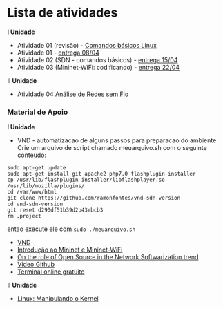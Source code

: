 # Lista de atividades

**I Unidade**  
* Atividade 01 (revisão) - [Comandos básicos Linux](https://docs.google.com/document/d/1wyAaRAyzkrcVdFVh2Ej6aLqtezZmPtSEJYG0AE-_fWE/edit?usp=sharing)    
* Atividade 01 - [entrega 08/04](https://docs.google.com/document/d/1RBcFshHyQR_WaBjeUpI5qo1f7hg0T85ZT9Qp-vNUu9c/edit?usp=sharing)    
* Atividade 02 (SDN - comandos básicos) - [entrega 15/04](https://docs.google.com/document/d/1bxtaE5U0vx8Ba-P8LJwFnhDtXiu37z0v_8IEpGOrAuI/edit?usp=sharing)    
* Atividade 03 (Mininet-WiFi: codificando) - [entrega 22/04](https://docs.google.com/document/d/1MUboLU9_scZ7w0Fprj_6b-7WK-kc9guFhAQ0dPN-8o4/edit?usp=sharing)    

**II Unidade**  
* Atividade 04 [Análise de Redes sem Fio](https://docs.google.com/document/d/1zY-9Q8q55tdMI7wxLe68yfeTeovczfakmeY7xsF6xL8/edit?usp=sharing)    

### Material de Apoio  

**I Unidade**   
* VND - automatizacao de alguns passos para preparacao do ambiente   
Crie um arquivo de script chamado meuarquivo.sh com o seguinte conteudo:   
``` 
sudo apt-get update
sudo apt-get install git apache2 php7.0 flashplugin-installer
cp /usr/lib/flashplugin-installer/libflashplayer.so /usr/lib/mozilla/plugins/
cd /var/www/html
git clone https://github.com/ramonfontes/vnd-sdn-version
cd vnd-sdn-version
git reset d290df51b39d2b43ebcb3 
rm .project
```
entao execute ele com `sudo ./meuarquivo.sh`

* [VND](https://docs.google.com/document/d/1GBP3SjE9LQDLl5HW5yaaCHl_8cQKedGGnCCGchBkHSg/edit?usp=sharing)   
* [Introdução ao Mininet e Mininet-WiFi](https://docs.google.com/presentation/d/13I5Zw4ki7udE2pTWf13obRayVGxqObCKE6Rg7eLFPAk/edit?usp=sharing)   
* [On the role of Open Source in the Network Softwarization trend](https://docs.google.com/presentation/d/1NZs8ryftkONwLMmnSJnJeW3kOZkXDFzaJwDZT1e6vZU/edit?usp=sharing)       
* [Video Github](https://www.youtube.com/watch?v=zg8JcK1dgMI)       
* [Terminal online gratuito](http://www.webminal.org)    
   

**II Unidade**    
* [Linux: Manipulando o Kernel](https://docs.google.com/document/d/1-6bJQwbJzAqAaw8Sk8DLqMj9vg_anAHxSBm9Y6sUFC4/edit?usp=sharing)    
